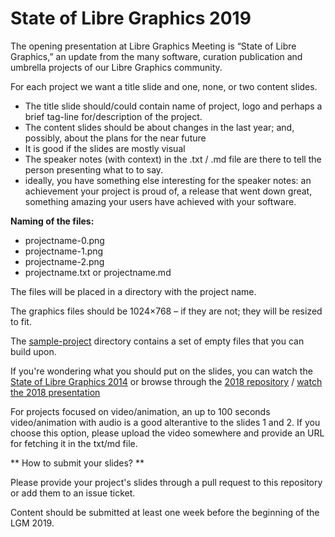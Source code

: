 # State of Libre Graphics 2019

The opening presentation at Libre Graphics Meeting is “State of Libre Graphics,” an update from the many software, curation publication and umbrella projects of our Libre Graphics community. 

For each project we want a title slide and one, none, or two content slides.

- The title slide should/could contain name of project, logo and perhaps a brief tag-line for/description of the project.
- The content slides should be about changes in the last year; and, possibly, about the plans for the near future
- It is good if the slides are mostly visual
- The speaker notes (with context) in the .txt / .md file are there to tell the person presenting what to to say.
- ideally, you have something else interesting for the speaker notes: an achievement your project is proud of, a release that went down great, something amazing your users have achieved with your software.


**Naming of the files:**

- projectname-0.png
- projectname-1.png
- projectname-2.png
- projectname.txt or projectname.md

The files will be placed in a directory with the project name.

The graphics files should be 1024×768 – if they are not; they will be resized to fit.

The [sample-project](sample-project/) directory contains a set of empty files that you can build upon.

If you're wondering what you should put on the slides, you can watch the [State of Libre Graphics 2014](https://www.youtube.com/watch?v=URm3ke0LTD4) or browse through the [2018 repository](https://github.com/libregraphicsmeeting/state-of-lg-2018) / [watch the 2018 presentation](https://www.youtube.com/watch?v=HDeUAqWTW5g)

For projects focused on video/animation, an up to 100 seconds video/animation with audio is a good alterantive to the slides 1 and 2. If you choose this option, please upload the video somewhere and provide an URL for fetching it in the txt/md file.

** How to submit your slides? **

Please provide your project's slides through a pull request to this repository or add them to an issue ticket.

Content should be submitted at least one week before the beginning of the LGM 2019.
